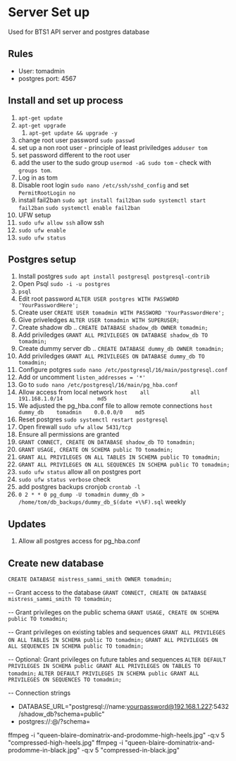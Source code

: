 # Server Set up

Used for BTS1
API server and postgres database

## Rules

- User: tomadmin
- postgres port: 4567

## Install and set up process

1. `apt-get update`
2. `apt-get upgrade`
   1. `apt-get update && upgrade -y`
3. change root user password `sudo passwd`
4. set up a non root user - principle of least priviledges `adduser tom`
5. set password different to the root user
6. add the user to the sudo group `usermod -aG sudo tom` - check with `groups tom`.
7. Log in as tom
8. Disable root login `sudo nano /etc/ssh/sshd_config` and set `PermitRootLogin no`
9. install fail2ban `sudo apt install fail2ban` `sudo systemctl start fail2ban` `sudo systemctl enable fail2ban`
10. UFW setup
11. `sudo ufw allow ssh` allow ssh
12. `sudo ufw enable`
13. `sudo ufw status`

## Postgres setup

1. Install postgres `sudo apt install postgresql postgresql-contrib`
2. Open Psql `sudo -i -u postgres`
3. `psql`
4. Edit root password `ALTER USER postgres WITH PASSWORD 'YourPasswordHere';`
5. Create user `CREATE USER tomadmin WITH PASSWORD 'YourPasswordHere';`
6. Give priveledges `ALTER USER tomadmin WITH SUPERUSER;`
7. Create shadow db .. `CREATE DATABASE shadow_db OWNER tomadmin;`
8. Add priviledges `GRANT ALL PRIVILEGES ON DATABASE shadow_db TO tomadmin;`
9. Create dummy server db .. `CREATE DATABASE dummy_db OWNER tomadmin;`
10. Add priviledges `GRANT ALL PRIVILEGES ON DATABASE dummy_db TO tomadmin;`
11. Configure potgres `sudo nano /etc/postgresql/16/main/postgresql.conf`
12. Add or uncomment `listen_addresses = '*'`
13. Go to `sudo nano /etc/postgresql/16/main/pg_hba.conf`
14. Allow access from local network `host    all             all             191.168.1.0/14           md5`
15. We adjusted the pg_hba.conf file to allow remote connections `host    dummy_db    tomadmin    0.0.0.0/0    md5`
16. Reset postgres `sudo systemctl restart postgresql`
17. Open firewall `sudo ufw allow 5431/tcp`
18. Ensure all permissions are granted
19. `GRANT CONNECT, CREATE ON DATABASE shadow_db TO tomadmin;`
20. `GRANT USAGE, CREATE ON SCHEMA public TO tomadmin;`
21. `GRANT ALL PRIVILEGES ON ALL TABLES IN SCHEMA public TO tomadmin;`
22. `GRANT ALL PRIVILEGES ON ALL SEQUENCES IN SCHEMA public TO tomadmin;`
23. `sudo ufw status` allow all on postgres port
24. `sudo ufw status verbose` check
25. add postgres backups cronjob `crontab -l`
26. `0 2 * * 0 pg_dump -U tomadmin dummy_db > /home/tom/db_backups/dummy_db_$(date +\%F).sql` weekly

## Updates

1. Allow all postgres access for pg_hba.conf

## Create new database

`CREATE DATABASE mistress_sammi_smith OWNER tomadmin;`

-- Grant access to the database
`GRANT CONNECT, CREATE ON DATABASE mistress_sammi_smith TO tomadmin;`

-- Grant privileges on the public schema
`GRANT USAGE, CREATE ON SCHEMA public TO tomadmin;`

-- Grant privileges on existing tables and sequences
`GRANT ALL PRIVILEGES ON ALL TABLES IN SCHEMA public TO tomadmin;`
`GRANT ALL PRIVILEGES ON ALL SEQUENCES IN SCHEMA public TO tomadmin;`

-- Optional: Grant privileges on future tables and sequences
`ALTER DEFAULT PRIVILEGES IN SCHEMA public GRANT ALL PRIVILEGES ON TABLES TO tomadmin;`
`ALTER DEFAULT PRIVILEGES IN SCHEMA public GRANT ALL PRIVILEGES ON SEQUENCES TO tomadmin;`

-- Connection strings

- DATABASE_URL="postgresql://name:yourpassword@192.168.1.227:5432/shadow_db?schema=public"
- postgres://<username>:<password>@<hostname>/<dbname>?schema=<schema>



ffmpeg -i "queen-blaire-dominatrix-and-prodomme-high-heels.jpg" -q:v 5 "compressed-high-heels.jpg"
ffmpeg -i "queen-blaire-dominatrix-and-prodomme-in-black.jpg" -q:v 5 "compressed-in-black.jpg"
